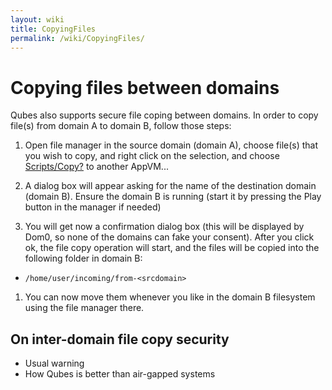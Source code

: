 ```yaml
---
layout: wiki
title: CopyingFiles
permalink: /wiki/CopyingFiles/
---
```


Copying files between domains
=============================

Qubes also supports secure file coping between domains. In order to copy file(s) from domain A to domain B, follow those steps:

1.  Open file manager in the source domain (domain A), choose file(s) that you wish to copy, and right click on the selection, and choose [Scripts/Copy?](/wiki/Scripts/Copy) to another AppVM...

1.  A dialog box will appear asking for the name of the destination domain (domain B). Ensure the domain B is running (start it by pressing the Play button in the manager if needed)

1.  You will get now a confirmation dialog box (this will be displayed by Dom0, so none of the domains can fake your consent). After you click ok, the file copy operation will start, and the files will be copied into the following folder in domain B:

-   ```/home/user/incoming/from-<srcdomain>```

1.  You can now move them whenever you like in the domain B filesystem using the file manager there.

On inter-domain file copy security
----------------------------------

-   Usual warning
-   How Qubes is better than air-gapped systems

